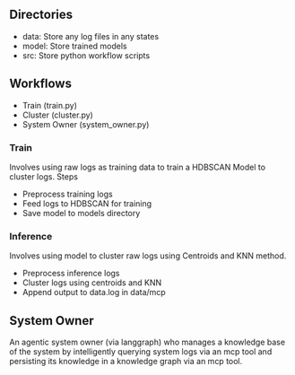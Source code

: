 ## Directories
- data: Store any log files in any states
- model: Store trained models
- src: Store python workflow scripts

## Workflows
- Train (train.py)
- Cluster (cluster.py)
- System Owner (system_owner.py)

### Train
Involves using raw logs as training data to train a HDBSCAN Model to cluster logs.
Steps
- Preprocess training logs
- Feed logs to HDBSCAN for training
- Save model to models directory

### Inference
Involves using model to cluster raw logs using Centroids and KNN method.
- Preprocess inference logs
- Cluster logs using centroids and KNN
- Append output to data.log in data/mcp

## System Owner
An agentic system owner (via langgraph) who manages a knowledge base of the system by intelligently
querying system logs via an mcp tool and persisting its knowledge in a knowledge graph
via an mcp tool.